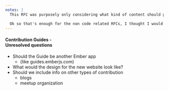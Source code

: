 ```yaml
---
notes: |
  This RFC was purposely only considering what kind of content should go on the Contribution Guide and not "where should it live" or "what should it look like"! I love this because it explicitly allowed conversation to be focued and stopped some of the major bikeshedding styles of conversation from holding up the progression of the RFC

  Ok so that's enough for the non code related RFCs, I thought I would throw in at least one non "community" related RFC
---
```


#### Contribution Guides - <br> Unresolved questions

- Should the Guide be another Ember app
  - (like guides.emberjs.com)
- What would the design for the new website look like?
- Should we include info on other types of contribution
  - blogs
  - meetup organization
